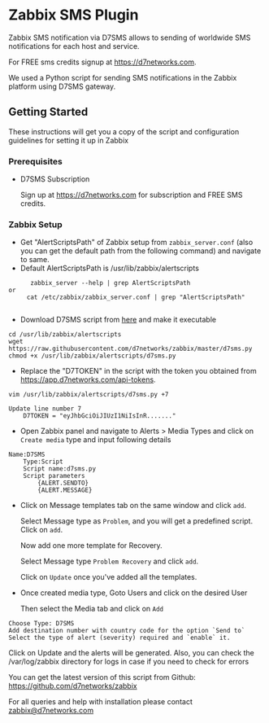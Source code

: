 # Zabbix SMS Plugin

Zabbix SMS notification via D7SMS allows to sending of worldwide SMS notifications for each host and service. 

For FREE sms credits signup at https://d7networks.com. 

We used a Python script for sending SMS notifications in the Zabbix platform using D7SMS gateway.

## Getting Started
These instructions will get you a copy of the script and configuration guidelines for setting it up in Zabbix

### Prerequisites
- D7SMS Subscription

     Sign up at https://d7networks.com for subscription and FREE SMS credits. 

### Zabbix Setup


- Get "AlertScriptsPath" of Zabbix setup from `zabbix_server.conf` (also you can get the default path from the following command) and navigate to same.
- Default AlertScriptsPath is /usr/lib/zabbix/alertscripts

```
      zabbix_server --help | grep AlertScriptsPath
or
     cat /etc/zabbix/zabbix_server.conf | grep "AlertScriptsPath"
      
```
  
- Download D7SMS script from [here](https://raw.githubusercontent.com/d7networks/zabbix/master/d7sms.py) and make it executable

```
cd /usr/lib/zabbix/alertscripts
wget https://raw.githubusercontent.com/d7networks/zabbix/master/d7sms.py
chmod +x /usr/lib/zabbix/alertscripts/d7sms.py
```

- Replace the "D7TOKEN" in the script with the token you obtained from https://app.d7networks.com/api-tokens.

```
vim /usr/lib/zabbix/alertscripts/d7sms.py +7

Update line number 7 
    D7TOKEN = "eyJhbGciOiJIUzI1NiIsInR......."
```

- Open Zabbix panel and navigate to Alerts > Media Types and click on `Create media` type and input following details

```
Name:D7SMS
    Type:Script
    Script name:d7sms.py
    Script parameters
        {ALERT.SENDTO}
        {ALERT.MESSAGE}
```
- Click on Message templates tab on the same window and click `add`.

     Select Message type as `Problem`, and you will get a predefined script. Click on `add`.

     Now add one more template for Recovery.

     Select Message type `Problem Recovery` and click `add`.

     Click on `Update` once you've added all the templates. 

- Once created media type, Goto Users and click on the desired User

     Then select the Media tab and click on `Add`

```
Choose Type: D7SMS
Add destination number with country code for the option `Send to`
Select the type of alert (severity) required and `enable` it. 

```

Click on Update and the alerts will be generated. Also, you can check the /var/log/zabbix directory for logs in case if you need to check for errors
    
You can get the latest version of this script from Github: https://github.com/d7networks/zabbix

For all queries and help with installation please contact zabbix@d7networks.com
